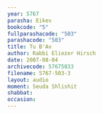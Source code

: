 ```yaml
---
year: 5767
parasha: Eikev
bookcode: "5"
fullparashacode: "503"
parashacode: "503"
title: Tu B'Av
author: Rabbi Eliezer Hirsch
date: 2007-08-04
archivecode: 57675033
filename: 5767-503-3
layout: audio
moment: Seuda Shlishit
shabbat: 
occasion: 
---
```

